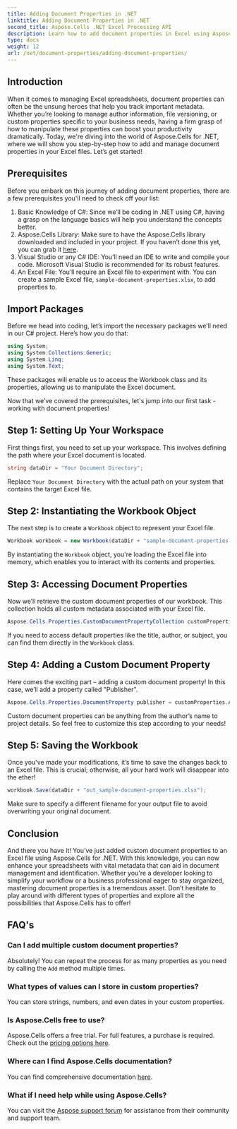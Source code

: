 ```yaml
---
title: Adding Document Properties in .NET
linktitle: Adding Document Properties in .NET
second_title: Aspose.Cells .NET Excel Processing API
description: Learn how to add document properties in Excel using Aspose.Cells for .NET with this detailed step-by-step guide.
type: docs
weight: 12
url: /net/document-properties/adding-document-properties/
---
```

## Introduction
When it comes to managing Excel spreadsheets, document properties can often be the unsung heroes that help you track important metadata. Whether you’re looking to manage author information, file versioning, or custom properties specific to your business needs, having a firm grasp of how to manipulate these properties can boost your productivity dramatically. Today, we're diving into the world of Aspose.Cells for .NET, where we will show you step-by-step how to add and manage document properties in your Excel files. Let’s get started!
## Prerequisites
Before you embark on this journey of adding document properties, there are a few prerequisites you'll need to check off your list:
1. Basic Knowledge of C#: Since we’ll be coding in .NET using C#, having a grasp on the language basics will help you understand the concepts better.
2. Aspose.Cells Library: Make sure to have the Aspose.Cells library downloaded and included in your project. If you haven’t done this yet, you can grab it [here](https://releases.aspose.com/cells/net/).
3. Visual Studio or any C# IDE: You’ll need an IDE to write and compile your code. Microsoft Visual Studio is recommended for its robust features.
4. An Excel File: You’ll require an Excel file to experiment with. You can create a sample Excel file, `sample-document-properties.xlsx`, to add properties to.
## Import Packages
Before we head into coding, let’s import the necessary packages we’ll need in our C# project. Here’s how you do that:
```csharp
using System;
using System.Collections.Generic;
using System.Linq;
using System.Text;
```
These packages will enable us to access the Workbook class and its properties, allowing us to manipulate the Excel document.

Now that we’ve covered the prerequisites, let's jump into our first task - working with document properties!
## Step 1: Setting Up Your Workspace
First things first, you need to set up your workspace. This involves defining the path where your Excel document is located.
```csharp
string dataDir = "Your Document Directory";
```
Replace `Your Document Directory` with the actual path on your system that contains the target Excel file.
## Step 2: Instantiating the Workbook Object
The next step is to create a `Workbook` object to represent your Excel file.
```csharp
Workbook workbook = new Workbook(dataDir + "sample-document-properties.xlsx");
```
By instantiating the `Workbook` object, you're loading the Excel file into memory, which enables you to interact with its contents and properties.
## Step 3: Accessing Document Properties
Now we’ll retrieve the custom document properties of our workbook. This collection holds all custom metadata associated with your Excel file.
```csharp
Aspose.Cells.Properties.CustomDocumentPropertyCollection customProperties = workbook.Worksheets.CustomDocumentProperties;
```
If you need to access default properties like the title, author, or subject, you can find them directly in the `Workbook` class.
## Step 4: Adding a Custom Document Property
Here comes the exciting part – adding a custom document property! In this case, we’ll add a property called "Publisher".
```csharp
Aspose.Cells.Properties.DocumentProperty publisher = customProperties.Add("Publisher", "Aspose");
```
Custom document properties can be anything from the author’s name to project details. So feel free to customize this step according to your needs!
## Step 5: Saving the Workbook
Once you've made your modifications, it’s time to save the changes back to an Excel file. This is crucial; otherwise, all your hard work will disappear into the ether!
```csharp
workbook.Save(dataDir + "out_sample-document-properties.xlsx");
```
Make sure to specify a different filename for your output file to avoid overwriting your original document.

## Conclusion
And there you have it! You’ve just added custom document properties to an Excel file using Aspose.Cells for .NET. With this knowledge, you can now enhance your spreadsheets with vital metadata that can aid in document management and identification. Whether you're a developer looking to simplify your workflow or a business professional eager to stay organized, mastering document properties is a tremendous asset. 
Don’t hesitate to play around with different types of properties and explore all the possibilities that Aspose.Cells has to offer!
## FAQ's
### Can I add multiple custom document properties?
Absolutely! You can repeat the process for as many properties as you need by calling the `Add` method multiple times.
### What types of values can I store in custom properties?
You can store strings, numbers, and even dates in your custom properties.
### Is Aspose.Cells free to use?
Aspose.Cells offers a free trial. For full features, a purchase is required. Check out the [pricing options here](https://purchase.aspose.com/buy).
### Where can I find Aspose.Cells documentation?
You can find comprehensive documentation [here](https://reference.aspose.com/cells/net/).
### What if I need help while using Aspose.Cells?
You can visit the [Aspose support forum](https://forum.aspose.com/c/cells/9) for assistance from their community and support team.